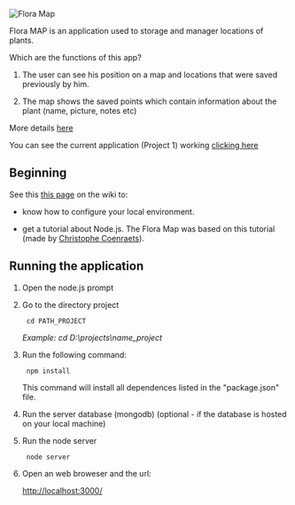 ![Flora Map](https://github.com/edgewater/FloraMap/blob/master/public/img/logo.png)

Flora MAP is an application used to storage and manager locations of plants.

Which are the functions of this app?

 1. The user can see his position on a map and locations that were saved previously by him.
  
 2. The map shows the saved points which contain information about the plant (name, picture, notes etc)
 
 More details [here](https://drive.google.com/file/d/0B2FMzybPhQ9CTXNiMVVpUGVWcVk/view?usp=sharing)
 
 You can see the current application (Project 1) working [clicking here](http://floramap.herokuapp.com)
  
## Beginning

See this [this page](https://github.com/edgewater/FloraMap/wiki/First-steps) on the wiki to:
 
 - know how to configure your local environment. 

 - get a tutorial about Node.js. The Flora Map was based on this tutorial (made by [Christophe Coenraets](http://coenraets.org/blog/)).

## Running the application ##

1. Open the node.js prompt


2. Go to the directory project


        cd PATH_PROJECT

    
    *Example: cd D:\projects\name_project*   

3. Run the following command:


        npm install

    

    This command will install all dependences listed in the "package.json" file.

4. Run the server database (mongodb) (optional - if the database is hosted on your local machine)

5. Run the node server


        node server

    
6. Open an web broweser and the url:

    [http://localhost:3000/](http://localhost:3000/)
    